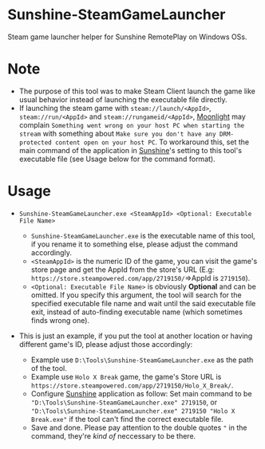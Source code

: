 # Sunshine-SteamGameLauncher
 Steam game launcher helper for Sunshine RemotePlay on Windows OSs.

# Note
 - The purpose of this tool was to make Steam Client launch the game like usual behavior instead of launching the executable file directly.
 - If launching the steam game with `steam://launch/<AppId>`, `steam://run/<AppId>` and `steam://rungameid/<AppId>`, [Moonlight](https://github.com/moonlight-stream/moonlight-qt) may complain `Something went wrong on your host PC when starting the stream` with something about `Make sure you don't have any DRM-protected content open on your host PC`. To workaround this, set the main command of the application in [Sunshine](https://github.com/LizardByte/Sunshine)'s setting to this tool's executable file (see Usage below for the command format).

# Usage
- `Sunshine-SteamGameLauncher.exe <SteamAppId> <Optional: Executable File Name>`
  + `Sunshine-SteamGameLauncher.exe` is the executable name of this tool, if you rename it to something else, please adjust the command accordingly.
  + `<SteamAppId>` is the numeric ID of the game, you can visit the game's store page and get the AppId from the store's URL (E.g: `https://store.steampowered.com/app/2719150/`=>AppId is `2719150`).
  + `<Optional: Executable File Name>` is obviously **Optional** and can be omitted. If you specify this argument, the tool will search for the specified executable file name and wait until the said executable file exit, instead of auto-finding executable name (which sometimes finds wrong one).


- This is just an example, if you put the tool at another location or having different game's ID, please adjust those accordingly:
  + Example use `D:\Tools\Sunshine-SteamGameLauncher.exe` as the path of the tool.
  + Example use `Holo X Break` game, the game's Store URL is `https://store.steampowered.com/app/2719150/Holo_X_Break/`.
  + Configure [Sunshine](https://github.com/LizardByte/Sunshine) application as follow: Set main command to be `"D:\Tools\Sunshine-SteamGameLauncher.exe" 2719150`, or `"D:\Tools\Sunshine-SteamGameLauncher.exe" 2719150 "Holo X Break.exe"` if the tool can't find the correct executable file.
  + Save and done. Please pay attention to the double quotes `"` in the command, they're *kind of* neccessary to be there.